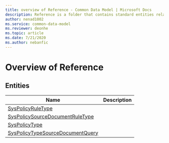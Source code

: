 ```yaml
---
title: overview of Reference - Common Data Model | Microsoft Docs
description: Reference is a folder that contains standard entities related to the Common Data Model.
author: nenad1002
ms.service: common-data-model
ms.reviewer: deonhe
ms.topic: article
ms.date: 7/21/2020
ms.author: nebanfic
---
```


# Overview of Reference


## Entities

|Name|Description|
|---|---|
|[SysPolicyRuleType](SysPolicyRuleType.md)||
|[SysPolicySourceDocumentRuleType](SysPolicySourceDocumentRuleType.md)||
|[SysPolicyType](SysPolicyType.md)||
|[SysPolicyTypeSourceDocumentQuery](SysPolicyTypeSourceDocumentQuery.md)||

